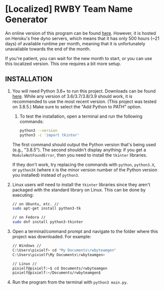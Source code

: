# [Localized] RWBY Team Name Generator

An online version of this program can be found [here](https://rwbyteamgen.herokuapp.com). However, it is hosted on Heroku's free dyno servers, which means that it has only 500 hours (~21 days) of available runtime per month, meaning that it is unfortunately unavailable towards the end of the month.

If you're patient, you can wait for the new month to start, or you can use this localized version. This one requires a bit more setup.

## INSTALLATION

1. You will need Python 3.6+ to run this project. Downloads can be found [here](https://www.python.org/downloads/). While any version of 3.6/3.7/3.8/3.9 should work, it is recommended to use the most recent version. (This project was tested on 3.8.5.) Make sure to select the "Add Python to PATH" option.
   1. To test the installation, open a terminal and run the following commands:

        ```bash
        python3 --version
        python3 -c 'import tkinter'
        ```

    The first command should output the Python version that's being used (e.g., "3.8.5"). The second shouldn't display anything: if you get a `ModuleNotFoundError`, then you need to install the `tkinter` libraries.

    If they don't work, try replacing the commands with `python`, `python3.X`, or `python3X` (where `X` is the minor version number of the Python version you installed) instead of `python3`.

2. Linux users *will* need to install the `tkinter` libraries since they aren't packaged with the standard library on Linux. This can be done by executing:

    ```bash
    // on Ubuntu, etc. //
    sudo apt-get install python3-tk

    // on Fedora //
    sudo dnf install python3-tkinter
    ```

3. Open a terminal/command prompt and navigate to the folder where this project was downloaded. For example:

    ```bash
    // Windows //
    C:\Users\pixielf> cd "My Documents\rwbyteamgen"
    C:\Users\pixielf\My Documents\rwbyteamgen>

    // Linux //
    pixielf@pixielf:~$ cd Documents/rwbyteamgen
    pixielf@pixielf:~/Documents/rwbyteamgen$
    ```

4. Run the program from the terminal with `python3 main.py`.
